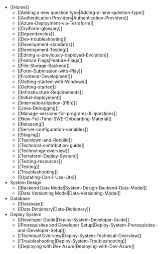- [[Home]]
  - [[Adding a new question type|Adding-a-new-question-type]]
  - [[Authentication Providers|Authentication-Providers]]
  - [[Azure-Deployment-via-Terraform]]
  - [[CiviForm-glossary]]
  - [[Dependencies]]
  - [[Dev-troubleshooting]]
  - [[Development-standards]]
  - [[Development-Testing]]
  - [[Editing-a-previously-deployed-Evolution]]
  - [[Feature Flags|Feature-Flags]]
  - [[File-Storage-Backend]]
  - [[Form-Submission-with-Play]]
  - [[Frontend-Development]]
  - [[Getting-started-with-Windows]]
  - [[Getting-started]]
  - [[Infrastructure-Requirements]]
  - [[Initial-deployment]]
  - [[Internationalization-(i18n)]]
  - [[Java-Debugging]]
  - [[Manage-versions-for-programs-&-questions]]
  - [[New-Full-Time-SWE-Onboarding-Material]]
  - [[Releasing]]
  - [[Server-configuration-variables]]
  - [[Staging]]
  - [[Teardown-and-Rebuild]]
  - [[Technical-contribution-guide]]
  - [[Technology-overview]]
  - [[Terraform-Deploy-System]]
  - [[Testing-resources]]
  - [[Testing]]
  - [[Troubleshooting]]
  - [[Updating-Can-I-Use-Lite]]
- System Design
  - [[Backend Data Model|System-Design-Backend-Data-Model]]
  - [[Data Versioning Model|Data-Versioning-Model]]
- Database
  - [[Database]]
  - [[Data Dictionary|Data-Dictionary]]
- Deploy System
  - [[Developer Guide|Deploy-System-Developer-Guide]]
  - [[Prerequisites and Developer Setup|Deploy-System-Prerequisites-and-Developer-Setup]]
  - [[Technical Overview|Deploy-System-Technical-Overview]]
  - [[Troubleshooting|Deploy-System-Troubleshooting]]
  - [[Deploying with Dev Azure|Deploying-with-Dev-Azure]]
